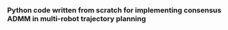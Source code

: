 ### Python code written from scratch for implementing consensus ADMM in multi-robot trajectory planning



